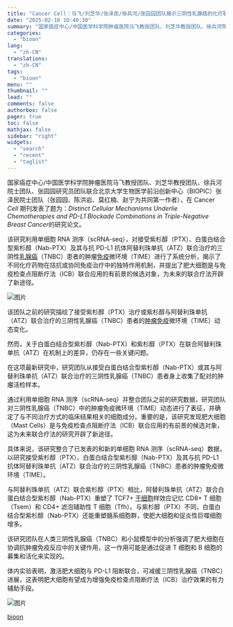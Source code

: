 ```yaml
---
title: "Cancer Cell：马飞/刘芝华/张泽民/徐兵河/张园园团队揭示三阴性乳腺癌的化疗联合免疫治疗机制，并提出治疗新策略"
date: "2025-02-10 10:40:30"
summary: "国家癌症中心/中国医学科学院肿瘤医院马飞教授团队、刘芝华教授团队、徐兵河院士团队、张园园研究员团队联..."
categories:
  - "bioon"
lang:
  - "zh-CN"
translations:
  - "zh-CN"
tags:
  - "bioon"
menu: ""
thumbnail: ""
lead: ""
comments: false
authorbox: false
pager: true
toc: false
mathjax: false
sidebar: "right"
widgets:
  - "search"
  - "recent"
  - "taglist"
---
```


国家癌症中心/中国医学科学院肿瘤医院马飞教授团队、刘芝华教授团队、徐兵河院士团队、张园园研究员团队联合北京大学生物医学前沿创新中心（BIOPIC）张泽民院士团队（张园园、陈洪岩、莫红楠、赵宁为共同第一作者），在 Cancer *Cell* 期刊发表了题为：*Distinct Cellular Mechanisms Underlie Chemotherapies and PD-L1 Blockade Combinations in Triple-Negative Breast Cancer*的研究论文。

该研究利用单细胞 RNA 测序（scRNA-seq），对接受紫杉醇（PTX）、白蛋白结合型紫杉醇（Nab-PTX）及其与抗 PD-L1 抗体阿替利珠单抗（ATZ）联合治疗的三阴性[乳腺癌](https://www.medsci.cn/guideline/search?keyword=%E4%B9%B3%E8%85%BA%E7%99%8C)（TNBC）患者的肿瘤[免疫](https://www.medsci.cn/guideline/search?keyword=%E5%85%8D%E7%96%AB)微环境（TIME）进行了系统分析，揭示了不同化疗药物在拮抗或协同免疫治疗中的独特作用机制，并提出了肥大细胞是与免疫检查点阻断疗法（ICB）联合应用的有前景的候选对象，为未来的联合疗法开辟了新途径。

![图片](https://msimg.bioon.com/bioon-com/20241101/5ca7b76406484848ab3d9187d05953e6-Z4OYmk91uMRF.jpg)

该团队之前的研究描绘了接受紫杉醇（PTX）治疗或紫杉醇与阿替利珠单抗（ATZ）联合治疗的三阴性乳腺癌（TNBC）患者的[肿瘤免疫](https://www.medsci.cn/search?q=%E8%82%BF%E7%98%A4%E5%85%8D%E7%96%AB)微环境（TIME）动态变化。

然而，关于白蛋白结合型紫杉醇（Nab-PTX）和紫杉醇（PTX）在联合阿替利珠单抗（ATZ）在机制上的差异，仍存在一些关键问题。

在这项最新研究中，研究团队从接受白蛋白结合型紫杉醇（Nab-PTX）或其与阿替利珠单抗（ATZ）联合治疗的三阴性乳腺癌（TNBC）患者身上收集了配对的肿瘤活检样本。

通过利用单细胞 RNA 测序（scRNA-seq）并整合团队之前的研究数据，研究团队对三阴性乳腺癌（TNBC）中的肿瘤免疫微环境（TIME）动态进行了表征，并确定了与不同治疗方式的临床结果相关的细胞成分。重要的是，该研究发现肥大细胞（Mast Cells）是与免疫检查点阻断疗法（ICB）联合应用的有前景的候选对象，这为未来联合疗法的研究开辟了新途径。

具体来说，该研究整合了已发表的和新的单细胞 RNA 测序（scRNA-seq）数据，以研究接受紫杉醇（PTX）、白蛋白结合型紫杉醇（Nab-PTX）及其与抗 PD-L1 抗体阿替利珠单抗（ATZ）联合治疗的三阴性乳腺癌（TNBC）患者的肿瘤免疫微环境（TIME）。

与阿替利珠单抗（ATZ）联合紫杉醇（PTX）相比，阿替利珠单抗（ATZ）联合白蛋白结合型紫杉醇（Nab-PTX）重塑了 TCF7+ [干细胞](https://www.medsci.cn/search?q=%E5%B9%B2%E7%BB%86%E8%83%9E)样效应记忆 CD8+ T 细胞（Tsem）和 CD4+ 滤泡辅助性 T 细胞（Tfh）。与紫杉醇（PTX）不同，白蛋白结合型紫杉醇（Nab-PTX）还能重塑髓系细胞群，使肥大细胞和促炎性巨噬细胞增多。

该研究团队在人类三阴性乳腺癌（TNBC）和小鼠模型中的分析强调了肥大细胞在协调抗肿瘤免疫反应中的关键作用，这一作用可能是通过促进 T 细胞和 B 细胞的募集和活化来实现的。

体内实验表明，激活肥大细胞与 PD-L1 阻断联合，可减缓三阴性乳腺癌（TNBC）进展，这表明肥大细胞有望成为增强免疫检查点阻断疗法（ICB）治疗效果的有力辅助手段。

![图片](https://msimg.bioon.com/bioon-com/20241101/7cde57e52a98418c9c2c3913d7069b98-UIBY2x27tOUi.jpg)

[bioon](http://news.bioon.com/article/ae12862621df.html)
